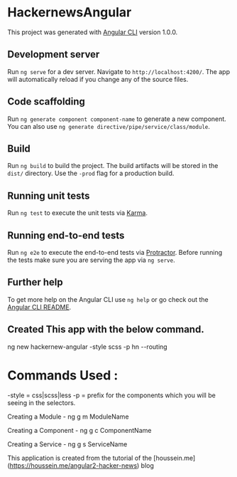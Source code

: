 # HackernewsAngular

This project was generated with [Angular CLI](https://github.com/angular/angular-cli) version 1.0.0.

## Development server

Run `ng serve` for a dev server. Navigate to `http://localhost:4200/`. The app will automatically reload if you change any of the source files.

## Code scaffolding

Run `ng generate component component-name` to generate a new component. You can also use `ng generate directive/pipe/service/class/module`.

## Build

Run `ng build` to build the project. The build artifacts will be stored in the `dist/` directory. Use the `-prod` flag for a production build.

## Running unit tests

Run `ng test` to execute the unit tests via [Karma](https://karma-runner.github.io).

## Running end-to-end tests

Run `ng e2e` to execute the end-to-end tests via [Protractor](http://www.protractortest.org/).
Before running the tests make sure you are serving the app via `ng serve`.

## Further help

To get more help on the Angular CLI use `ng help` or go check out the [Angular CLI README](https://github.com/angular/angular-cli/blob/master/README.md).

## Created This app with the below command.

ng new hackernew-angular -style scss -p hn  --routing

# Commands Used  : 

-style = css|scss|less
-p = prefix for the components which you will be seeing in the selectors.

Creating a Module  - ng g m ModuleName

Creating a Component - ng g c ComponentName

Creating a Service - ng g s ServiceName



This application is created from the tutorial of the [houssein.me] (https://houssein.me/angular2-hacker-news) blog

